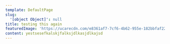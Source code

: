 ```yaml
---
template: DefaultPage
slug:
  '[object Object]': null
title: testing this again
featuredImage: 'https://ucarecdn.com/e8361af7-7cf6-4b62-955e-182bbfaf2216/'
content: yestsesefkalskjfalksjdlkasjdlkajsd
---
```


